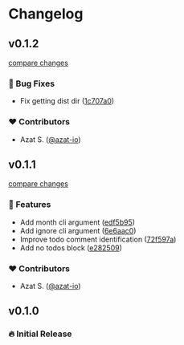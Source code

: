 # Changelog


## v0.1.2

[compare changes](https://github.com/azat-io/todoctor/compare/v0.1.1...v0.1.2)

### 🐞 Bug Fixes

- Fix getting dist dir ([1c707a0](https://github.com/azat-io/todoctor/commit/1c707a0))

### ❤️ Contributors

- Azat S. ([@azat-io](http://github.com/azat-io))

## v0.1.1

[compare changes](https://github.com/azat-io/todoctor/compare/v0.1.0...v0.1.1)

### 🚀 Features

- Add month cli argument ([edf5b95](https://github.com/azat-io/todoctor/commit/edf5b95))
- Add ignore cli argument ([6e6aac0](https://github.com/azat-io/todoctor/commit/6e6aac0))
- Improve todo comment identification ([72f597a](https://github.com/azat-io/todoctor/commit/72f597a))
- Add no todos block ([e282509](https://github.com/azat-io/todoctor/commit/e282509))

### ❤️ Contributors

- Azat S. ([@azat-io](http://github.com/azat-io))

## v0.1.0

### 🔥️️ Initial Release
